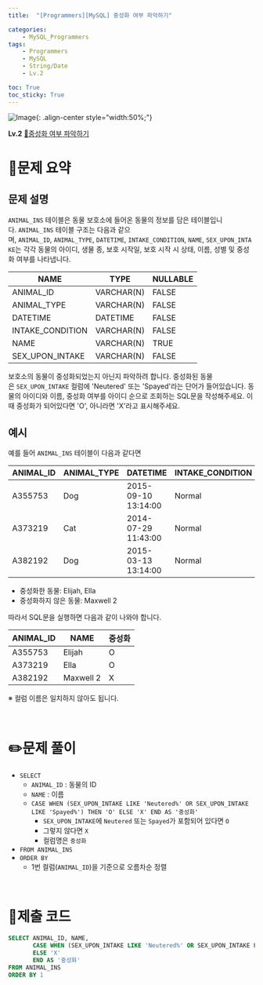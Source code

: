 ```yaml
---
title:  "[Programmers][MySQL] 중성화 여부 파악하기"

categories: 
    - MySQL_Programmers
tags: 
    - Programmers
    - MySQL
    - String/Date
    - Lv.2

toc: True
toc_sticky: True
---
```

![Image](https://github.com/user-attachments/assets/61171657-416b-4bc4-a74a-f29ecd4b43b5){: .align-center style="width:50%;"}

**Lv.2**
[🔗중성화 여부 파악하기](https://school.programmers.co.kr/learn/courses/30/lessons/59409)

# 📝문제 요약
## 문제 설명

`ANIMAL_INS` 테이블은 동물 보호소에 들어온 동물의 정보를 담은 테이블입니다. `ANIMAL_INS` 테이블 구조는 다음과 같으며, `ANIMAL_ID`, `ANIMAL_TYPE`, `DATETIME`, `INTAKE_CONDITION`, `NAME`, `SEX_UPON_INTAKE`는 각각 동물의 아이디, 생물 종, 보호 시작일, 보호 시작 시 상태, 이름, 성별 및 중성화 여부를 나타냅니다.

| NAME | TYPE | NULLABLE |
| --- | --- | --- |
| ANIMAL_ID | VARCHAR(N) | FALSE |
| ANIMAL_TYPE | VARCHAR(N) | FALSE |
| DATETIME | DATETIME | FALSE |
| INTAKE_CONDITION | VARCHAR(N) | FALSE |
| NAME | VARCHAR(N) | TRUE |
| SEX_UPON_INTAKE | VARCHAR(N) | FALSE |

보호소의 동물이 중성화되었는지 아닌지 파악하려 합니다. 중성화된 동물은 `SEX_UPON_INTAKE` 컬럼에 'Neutered' 또는 'Spayed'라는 단어가 들어있습니다. 동물의 아이디와 이름, 중성화 여부를 아이디 순으로 조회하는 SQL문을 작성해주세요. 이때 중성화가 되어있다면 'O', 아니라면 'X'라고 표시해주세요.

## 예시

예를 들어 `ANIMAL_INS` 테이블이 다음과 같다면

| ANIMAL_ID | ANIMAL_TYPE | DATETIME | INTAKE_CONDITION | NAME | SEX_UPON_INTAKE |
| --- | --- | --- | --- | --- | --- |
| A355753 | Dog | 2015-09-10 13:14:00 | Normal | Elijah | Neutered Male |
| A373219 | Cat | 2014-07-29 11:43:00 | Normal | Ella | Spayed Female |
| A382192 | Dog | 2015-03-13 13:14:00 | Normal | Maxwell 2 | Intact Male |
- 중성화한 동물: Elijah, Ella
- 중성화하지 않은 동물: Maxwell 2

따라서 SQL문을 실행하면 다음과 같이 나와야 합니다.

| ANIMAL_ID | NAME | 중성화 |
| --- | --- | --- |
| A355753 | Elijah | O |
| A373219 | Ella | O |
| A382192 | Maxwell 2 | X |

※ 컬럼 이름은 일치하지 않아도 됩니다.


<br>

# ✏️문제 풀이
- `SELECT`
  - `ANIMAL_ID` : 동물의 ID
  - `NAME` : 이름
  - `CASE WHEN (SEX_UPON_INTAKE LIKE 'Neutered%' OR SEX_UPON_INTAKE LIKE 'Spayed%') THEN 'O' ELSE 'X' END AS '중성화'`
    - `SEX_UPON_INTAKE`에 `Neutered` 또는 `Spayed`가 포함되어 있다면 `O`
    - 그렇지 않다면 `X`
    - 컬럼명은 `중성화`
- `FROM ANIMAL_INS`
- `ORDER BY`
  - 1번 컬럼(`ANIMAL_ID`)을 기준으로 오름차순 정렬

<br>

# 💯제출 코드
```sql
SELECT ANIMAL_ID, NAME,
       CASE WHEN (SEX_UPON_INTAKE LIKE 'Neutered%' OR SEX_UPON_INTAKE LIKE 'Spayed%') THEN 'O'
       ELSE 'X' 
       END AS '중성화'
FROM ANIMAL_INS
ORDER BY 1
```